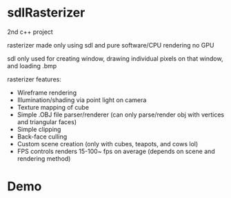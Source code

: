 # sdlRasterizer
2nd c++ project

rasterizer made only using sdl and pure software/CPU rendering no GPU

sdl only used for creating window, drawing individual pixels on that window, and loading .bmp

rasterizer features:
- Wireframe rendering
- Illumination/shading via point light on camera
- Texture mapping of cube
- Simple .OBJ file parser/renderer (can only parse/render obj with vertices and triangular faces)
- Simple clipping
- Back-face culling
- Custom scene creation (only with cubes, teapots, and cows lol)
- FPS controls
renders 15-100~ fps on average (depends on scene and rendering method)

# Demo
